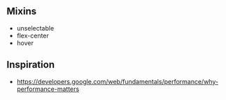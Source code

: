 ## Mixins

- unselectable
- flex-center
- hover

## Inspiration

- https://developers.google.com/web/fundamentals/performance/why-performance-matters
